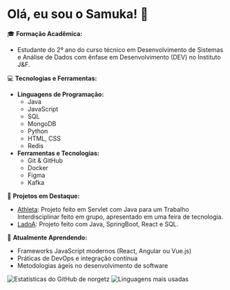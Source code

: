 # Olá, eu sou o Samuka! 👋

🎓 **Formação Acadêmica:**  
- Estudante do 2º ano do curso técnico em Desenvolvimento de Sistemas e Análise de Dados com ênfase em Desenvolvimento (DEV) no Instituto J&F.

💻 **Tecnologias e Ferramentas:**  
- **Linguagens de Programação:**  
  - Java
  - JavaScript
  - SQL
  - MongoDB
  - Python
  - HTML, CSS
  - Redis
- **Ferramentas e Tecnologias:**  
  - Git & GitHub
  - Docker
  - Figma
  - Kafka

🚀 **Projetos em Destaque:**  
- [Athleta](https://github.com/Athleta-Interdisciplinar/AthletaServlet.git): Projeto feito em Servlet com Java para um Trabalho Interdisciplinar feito em grupo, apresentado em uma feira de tecnologia.
- [LadoA](https://github.com/GabrielLoureiro09/LadoA.git): Projeto feito com Java, SpringBoot, React e SQL.

🌱 **Atualmente Aprendendo:**  
- Frameworks JavaScript modernos (React, Angular ou Vue.js)
- Práticas de DevOps e integração contínua
- Metodologias ágeis no desenvolvimento de software

![Estatísticas do GitHub de norgetz](https://github-readme-stats.vercel.app/api?username=norgetz&show_icons=true&theme=tokyonight) 
![Linguagens mais usadas](https://github-readme-stats.vercel.app/api/top-langs/?username=norgetz&layout=compact&theme=tokyonight)
